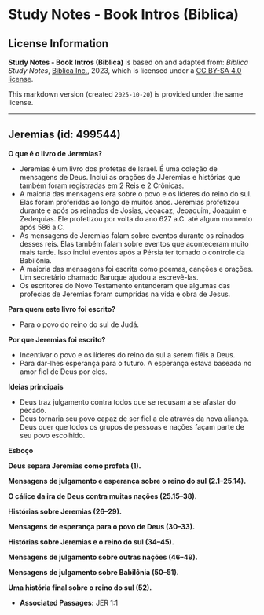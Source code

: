# Study Notes - Book Intros (Biblica)

## License Information

**Study Notes - Book Intros (Biblica)** is based on and adapted from: _Biblica Study Notes_, [Biblica Inc.](https://www.biblica.com/), 2023, which is licensed under a [CC BY-SA 4.0 license](https://creativecommons.org/licenses/by-sa/4.0/legalcode.en).

This markdown version (created `2025-10-20`) is provided under the same license.



--------------------------------

## Jeremias (id: 499544)

**O que é o livro de Jeremias?**

* Jeremias é um livro dos profetas de Israel. É uma coleção de mensagens de Deus. Inclui as orações de JJeremias e histórias que também foram registradas em 2 Reis e 2 Crônicas.
* A maioria das mensagens era sobre o povo e os líderes do reino do sul. Elas foram proferidas ao longo de muitos anos. Jeremias profetizou durante e após os reinados de Josias, Jeoacaz, Jeoaquim, Joaquim e Zedequias. Ele profetizou por volta do ano 627 a.C. até algum momento após 586 a.C.
* As mensagens de Jeremias falam sobre eventos durante os reinados desses reis. Elas também falam sobre eventos que aconteceram muito mais tarde. Isso inclui eventos após a Pérsia ter tomado o controle da Babilônia.
* A maioria das mensagens foi escrita como poemas, canções e orações. Um secretário chamado Baruque ajudou a escrevê\-las.
* Os escritores do Novo Testamento entenderam que algumas das profecias de Jeremias foram cumpridas na vida e obra de Jesus.

**Para quem este livro foi escrito?**

* Para o povo do reino do sul de Judá.

**Por que Jeremias foi escrito?**

* Incentivar o povo e os líderes do reino do sul a serem fiéis a Deus.
* Para dar\-lhes esperança para o futuro. A esperança estava baseada no amor fiel de Deus por eles.

**Ideias principais**

* Deus traz julgamento contra todos que se recusam a se afastar do pecado.
* Deus tornaria seu povo capaz de ser fiel a ele através da nova aliança. Deus quer que todos os grupos de pessoas e nações façam parte de seu povo escolhido.

**Esboço**

**Deus separa Jeremias como profeta (1\).**

**Mensagens de julgamento e esperança sobre o reino do sul (2\.1–25\.14\).**

**O cálice da ira de Deus contra muitas nações (25\.15–38\).**

**Histórias sobre Jeremias (26–29\).**

**Mensagens de esperança para o povo de Deus (30–33\).**

**Histórias sobre Jeremias e o reino do sul (34–45\).**

**Mensagens de julgamento sobre outras nações (46–49\).**

**Mensagens de julgamento sobre Babilônia (50–51\).**

**Uma história final sobre o reino do sul (52\).**

* **Associated Passages:** JER 1:1

